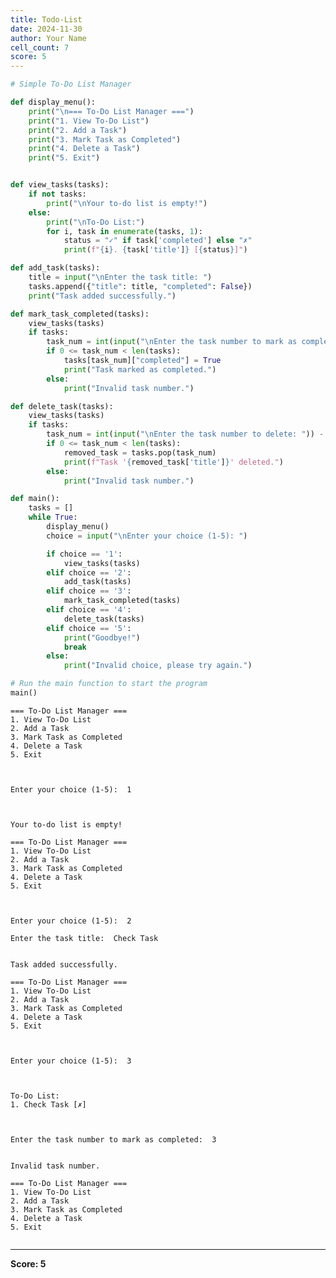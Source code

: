 ```yaml
---
title: Todo-List
date: 2024-11-30
author: Your Name
cell_count: 7
score: 5
---
```


```python
# Simple To-Do List Manager

def display_menu():
    print("\n=== To-Do List Manager ===")
    print("1. View To-Do List")
    print("2. Add a Task")
    print("3. Mark Task as Completed")
    print("4. Delete a Task")
    print("5. Exit")



```


```python
def view_tasks(tasks):
    if not tasks:
        print("\nYour to-do list is empty!")
    else:
        print("\nTo-Do List:")
        for i, task in enumerate(tasks, 1):
            status = "✓" if task['completed'] else "✗"
            print(f"{i}. {task['title']} [{status}]")


```


```python
def add_task(tasks):
    title = input("\nEnter the task title: ")
    tasks.append({"title": title, "completed": False})
    print("Task added successfully.")


```


```python
def mark_task_completed(tasks):
    view_tasks(tasks)
    if tasks:
        task_num = int(input("\nEnter the task number to mark as completed: ")) - 1
        if 0 <= task_num < len(tasks):
            tasks[task_num]["completed"] = True
            print("Task marked as completed.")
        else:
            print("Invalid task number.")


```


```python
def delete_task(tasks):
    view_tasks(tasks)
    if tasks:
        task_num = int(input("\nEnter the task number to delete: ")) - 1
        if 0 <= task_num < len(tasks):
            removed_task = tasks.pop(task_num)
            print(f"Task '{removed_task['title']}' deleted.")
        else:
            print("Invalid task number.")


```


```python
def main():
    tasks = []
    while True:
        display_menu()
        choice = input("\nEnter your choice (1-5): ")

        if choice == '1':
            view_tasks(tasks)
        elif choice == '2':
            add_task(tasks)
        elif choice == '3':
            mark_task_completed(tasks)
        elif choice == '4':
            delete_task(tasks)
        elif choice == '5':
            print("Goodbye!")
            break
        else:
            print("Invalid choice, please try again.")

# Run the main function to start the program
main()
```

    
    === To-Do List Manager ===
    1. View To-Do List
    2. Add a Task
    3. Mark Task as Completed
    4. Delete a Task
    5. Exit


    
    Enter your choice (1-5):  1


    
    Your to-do list is empty!
    
    === To-Do List Manager ===
    1. View To-Do List
    2. Add a Task
    3. Mark Task as Completed
    4. Delete a Task
    5. Exit


    
    Enter your choice (1-5):  2
    
    Enter the task title:  Check Task


    Task added successfully.
    
    === To-Do List Manager ===
    1. View To-Do List
    2. Add a Task
    3. Mark Task as Completed
    4. Delete a Task
    5. Exit


    
    Enter your choice (1-5):  3


    
    To-Do List:
    1. Check Task [✗]


    
    Enter the task number to mark as completed:  3


    Invalid task number.
    
    === To-Do List Manager ===
    1. View To-Do List
    2. Add a Task
    3. Mark Task as Completed
    4. Delete a Task
    5. Exit



```python

```


---
**Score: 5**
